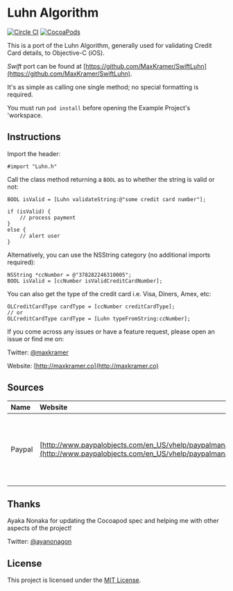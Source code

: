 Luhn Algorithm
==============

[![Circle CI](https://circleci.com/gh/MaxKramer/ObjectiveLuhn/tree/master.svg?style=shield)](https://circleci.com/gh/MaxKramer/ObjectiveLuhn/tree/master) [![CocoaPods](https://cocoapod-badges.herokuapp.com/v/ObjectiveLuhn/badge.png)](http://cocoapods.org/?q=ObjectiveLuhn)

This is a port of the Luhn Algorithm, generally used for validating Credit Card details, to Objective-C (iOS).

*Swift* port can be found at [https://github.com/MaxKramer/SwiftLuhn](https://github.com/MaxKramer/SwiftLuhn).

It's as simple as calling one single method; no special formatting is required.

You must run `pod install` before opening the Example Project's 'workspace.

## Instructions

Import the header:

```obj-c
#import "Luhn.h"
```
    
Call the class method returning a `BOOL` as to whether the string is valid or not:

```obj-c
BOOL isValid = [Luhn validateString:@"some credit card number"];
    
if (isValid) {
    // process payment   
}
else {
    // alert user
}
```

Alternatively, you can use the NSString category (no additional imports required):

```obj-c
NSString *ccNumber = @"378282246310005";
BOOL isValid = [ccNumber isValidCreditCardNumber];
```

You can also get the type of the credit card i.e. Visa, Diners, Amex, etc:

```obj-c
OLCreditCardType cardType = [ccNumber creditCardType];
// or
OLCreditCardType cardType = [Luhn typeFromString:ccNumber];
```

If you come across any issues or have a feature request, please open an issue or find me on:

Twitter: [@maxkramer](http://twitter.com/maxkramer)

Website: [http://maxkramer.co](http://maxkramer.co)

## Sources

|Name|Website|Reason|
|:---|:------|:-----|
|Paypal|[http://www.paypalobjects.com/en_US/vhelp/paypalmanager_help/credit_card_numbers.htm](http://www.paypalobjects.com/en_US/vhelp/paypalmanager_help/credit_card_numbers.htm)|List of valid credit card numbers for the unit tests|

## Thanks

Ayaka Nonaka for updating the Cocoapod spec and helping me with other aspects of the project!

Twitter: [@ayanonagon](https://twitter.com/ayanonagon)

## License

This project is licensed under the [MIT License](https://github.com/MaxKramer/ObjectiveLuhn/blob/master/LICENSE).

